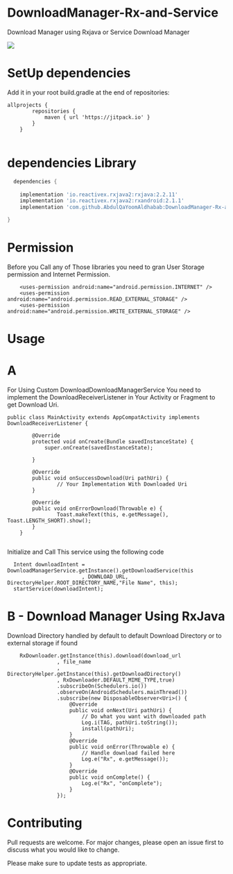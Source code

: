# DownloadManager-Rx-and-Service
Download Manager using Rxjava or Service Download Manager

[![](https://jitpack.io/v/AbdulQaYoomAldhabab/DownloadManager-Rx-and-Service.svg)](https://jitpack.io/#AbdulQaYoomAldhabab/DownloadManager-Rx-and-Service)


# SetUp dependencies
Add it in your root build.gradle at the end of repositories:

```maven
allprojects {
		repositories {
			maven { url 'https://jitpack.io' }
		}
	}
	
```

  # dependencies Library
```gradle
  dependencies {
  
    implementation 'io.reactivex.rxjava2:rxjava:2.2.11'
    implementation 'io.reactivex.rxjava2:rxandroid:2.1.1'
    implementation 'com.github.AbdulQaYoomAldhabab:DownloadManager-Rx-and-Service:{LastVersion}'

}
```
  
  # Permission 
  Before you Call any of Those libraries you need to gran User Storage permission and Internet Permission.

```permissions
    <uses-permission android:name="android.permission.INTERNET" />
    <uses-permission android:name="android.permission.READ_EXTERNAL_STORAGE" />
    <uses-permission android:name="android.permission.WRITE_EXTERNAL_STORAGE" />
```		

# Usage

# A 
For Using Custom DownloadDownloadManagerService You need to implement the DownloadReceiverListener in Your Activity or Fragment to get Download Uri.
	
	public class MainActivity extends AppCompatActivity implements DownloadReceiverListener {
		
			@Override
			protected void onCreate(Bundle savedInstanceState) {
				super.onCreate(savedInstanceState);

			}
				
			@Override
			public void onSuccessDownload(Uri pathUri) {
					// Your Implementation With Downloaded Uri
			}

			@Override
			public void onErrorDownload(Throwable e) {
					Toast.makeText(this, e.getMessage(), Toast.LENGTH_SHORT).show();
			}
		}
```

```
  Initialize and Call This service using the following code
```
  Intent downloadIntent = DownloadManagerService.getInstance().getDownloadService(this
                        , DOWNLOAD_URL, DirectoryHelper.ROOT_DIRECTORY_NAME,"File Name", this);		
  startService(downloadIntent);
```


# B - Download Manager Using RxJava 
Download Directory handled by default to default Download Directory or to external storage if found

```
	RxDownloader.getInstance(this).download(download_url
                , file_name
                , DirectoryHelper.getInstance(this).getDownloadDirectory()
                , RxDownloader.DEFAULT_MIME_TYPE,true)
                .subscribeOn(Schedulers.io())
                .observeOn(AndroidSchedulers.mainThread())
                .subscribe(new DisposableObserver<Uri>() {
                    @Override
                    public void onNext(Uri pathUri) {
                        // Do what you want with downloaded path
                        Log.i(TAG, pathUri.toString());
                        install(pathUri);
                    }
                    @Override
                    public void onError(Throwable e) {
                        // Handle download failed here
                        Log.e("Rx", e.getMessage());
                    }
                    @Override
                    public void onComplete() {
                        Log.e("Rx", "onComplete");
                    }
                });
```


# Contributing
Pull requests are welcome. For major changes, please open an issue first to discuss what you would like to change.

Please make sure to update tests as appropriate.
	
